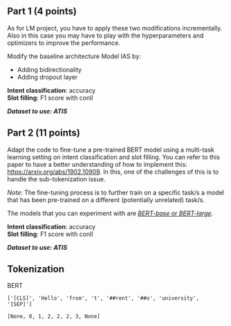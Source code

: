 ## Part 1 (4 points)

As for LM project, you have to apply these two modifications incrementally. Also in this case you may have to play with the hyperparameters and optimizers to improve the performance.

Modify the baseline architecture Model IAS by:

- Adding bidirectionality
- Adding dropout layer

**Intent classification**: accuracy <br>
**Slot filling**: F1 score with conll

**_Dataset to use: ATIS_**

## Part 2 (11 points)

Adapt the code to fine-tune a pre-trained BERT model using a multi-task learning setting on intent classification and slot filling.
You can refer to this paper to have a better understanding of how to implement this: https://arxiv.org/abs/1902.10909. In this, one of the challenges of this is to handle the sub-tokenization issue.

_Note_: The fine-tuning process is to further train on a specific task/s a model that has been pre-trained on a different (potentially unrelated) task/s.

The models that you can experiment with are [_BERT-base_ or _BERT-large_](https://huggingface.co/google-bert/bert-base-uncased).

**Intent classification**: accuracy <br>
**Slot filling**: F1 score with conll

**_Dataset to use: ATIS_**

## Tokenization

BERT

```
['[CLS]', 'Hello', 'from', 't', '##rent', '##o', 'university', '[SEP]']

[None, 0, 1, 2, 2, 2, 3, None]
```
